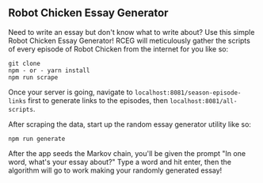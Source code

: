 ## Robot Chicken Essay Generator

Need to write an essay but don't know what to write about? Use this simple Robot Chicken Essay Generator! RCEG will meticulously gather the scripts of every episode of Robot Chicken from the internet for you like so:

```
git clone
npm - or - yarn install
npm run scrape
```

Once your server is going, navigate to `localhost:8081/season-episode-links` first to generate links to the episodes, then `localhost:8081/all-scripts`.

After scraping the data, start up the random essay generator utility like so:

```
npm run generate
```

After the app seeds the Markov chain, you'll be given the prompt "In one word, what's your essay about?" Type a word and hit enter, then the algorithm will go to work making your randomly generated essay!
